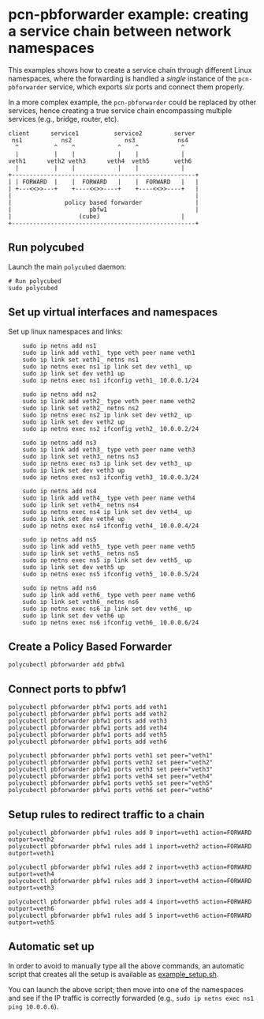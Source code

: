 # pcn-pbforwarder example: creating a service chain between network namespaces

This examples shows how to create a service chain through different Linux namespaces, where the forwarding is handled a *single* instance of the `pcn-pbforwarder` service, which exports *six* ports and connect them properly.

In a more complex example, the `pcn-pbforwarder` could be replaced by other services, hence creating a true service chain encompassing multiple services (e.g., bridge, router, etc).


```
client      service1          service2         server
 ns1           ns2               ns3            ns4
  ^          ^    ^            ^    ^            ^
  |          |    |            |    |            |
veth1      veth2 veth3      veth4  veth5       veth6
  |          |    |            |    |            |  
+----------------------------------------------------+
| | FORWARD  |    |  FORWARD   |    |  FORWARD   |   |
| +---<<>>---+    +----<<>>----+    +----<<>>----+   |
|                                                    |
|               policy based forwarder               |
|                      pbfw1                         |
|                   (cube)                       |
+----------------------------------------------------+
```

## Run polycubed
Launch the main `polycubed` daemon:
```
# Run polycubed
sudo polycubed
```

## Set up virtual interfaces and namespaces
Set up linux namespaces and links:

```
	sudo ip netns add ns1
	sudo ip link add veth1_ type veth peer name veth1
	sudo ip link set veth1_ netns ns1
	sudo ip netns exec ns1 ip link set dev veth1_ up
	sudo ip link set dev veth1 up
	sudo ip netns exec ns1 ifconfig veth1_ 10.0.0.1/24

	sudo ip netns add ns2
	sudo ip link add veth2_ type veth peer name veth2
	sudo ip link set veth2_ netns ns2
	sudo ip netns exec ns2 ip link set dev veth2_ up
	sudo ip link set dev veth2 up
	sudo ip netns exec ns2 ifconfig veth2_ 10.0.0.2/24

	sudo ip netns add ns3
	sudo ip link add veth3_ type veth peer name veth3
	sudo ip link set veth3_ netns ns3
	sudo ip netns exec ns3 ip link set dev veth3_ up
	sudo ip link set dev veth3 up
	sudo ip netns exec ns3 ifconfig veth3_ 10.0.0.3/24

	sudo ip netns add ns4
	sudo ip link add veth4_ type veth peer name veth4
	sudo ip link set veth4_ netns ns4
	sudo ip netns exec ns4 ip link set dev veth4_ up
	sudo ip link set dev veth4 up
	sudo ip netns exec ns4 ifconfig veth4_ 10.0.0.4/24

	sudo ip netns add ns5
	sudo ip link add veth5_ type veth peer name veth5
	sudo ip link set veth5_ netns ns5
	sudo ip netns exec ns5 ip link set dev veth5_ up
	sudo ip link set dev veth5 up
	sudo ip netns exec ns5 ifconfig veth5_ 10.0.0.5/24

	sudo ip netns add ns6
	sudo ip link add veth6_ type veth peer name veth6
	sudo ip link set veth6_ netns ns6
	sudo ip netns exec ns6 ip link set dev veth6_ up
	sudo ip link set dev veth6 up
	sudo ip netns exec ns6 ifconfig veth6_ 10.0.0.6/24
```

## Create a Policy Based Forwarder

```
polycubectl pbforwarder add pbfw1
```

## Connect ports to pbfw1

```
polycubectl pbforwarder pbfw1 ports add veth1
polycubectl pbforwarder pbfw1 ports add veth2
polycubectl pbforwarder pbfw1 ports add veth3
polycubectl pbforwarder pbfw1 ports add veth4
polycubectl pbforwarder pbfw1 ports add veth5
polycubectl pbforwarder pbfw1 ports add veth6

polycubectl pbforwarder pbfw1 ports veth1 set peer="veth1"
polycubectl pbforwarder pbfw1 ports veth2 set peer="veth2"
polycubectl pbforwarder pbfw1 ports veth3 set peer="veth3"
polycubectl pbforwarder pbfw1 ports veth4 set peer="veth4"
polycubectl pbforwarder pbfw1 ports veth5 set peer="veth5"
polycubectl pbforwarder pbfw1 ports veth6 set peer="veth6"

```

## Setup rules to redirect traffic to a chain

```
polycubectl pbforwarder pbfw1 rules add 0 inport=veth1 action=FORWARD outport=veth2
polycubectl pbforwarder pbfw1 rules add 1 inport=veth2 action=FORWARD outport=veth1

polycubectl pbforwarder pbfw1 rules add 2 inport=veth3 action=FORWARD outport=veth4
polycubectl pbforwarder pbfw1 rules add 3 inport=veth4 action=FORWARD outport=veth3

polycubectl pbforwarder pbfw1 rules add 4 inport=veth5 action=FORWARD outport=veth6
polycubectl pbforwarder pbfw1 rules add 5 inport=veth6 action=FORWARD outport=veth5  

```

## Automatic set up
In order to avoid to manually type all the above commands, an automatic script that creates all the setup is available as [example_setup.sh](example_setup.sh).

You can launch the above script; then move into one of the namespaces and see if the IP traffic is correctly forwarded (e.g., `sudo ip netns exec ns1 ping 10.0.0.6`).
